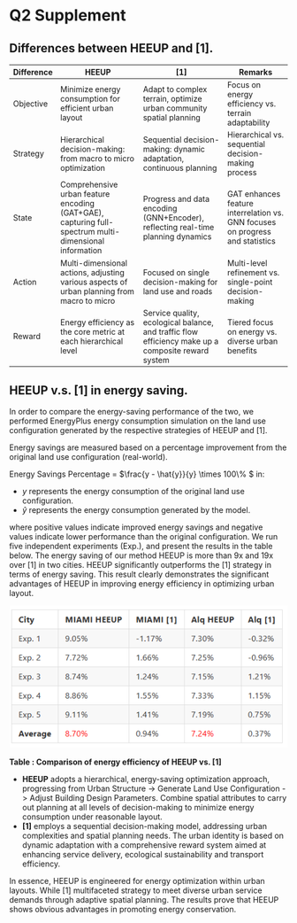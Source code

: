 # Q2 Supplement

## Differences between HEEUP and [1].

| Difference   | HEEUP                                        | [1]                                      | Remarks                                     |
|--------------|----------------------------------------------|-----------------------------------------------|---------------------------------------------|
| Objective    | Minimize energy consumption for efficient urban layout | Adapt to complex terrain, optimize urban community spatial planning | Focus on energy efficiency vs. terrain adaptability |
| Strategy     | Hierarchical decision-making: from macro to micro optimization | Sequential decision-making: dynamic adaptation, continuous planning | Hierarchical vs. sequential decision-making process |
| State        | Comprehensive urban feature encoding (GAT+GAE), capturing full-spectrum multi-dimensional information | Progress and data encoding (GNN+Encoder), reflecting real-time planning dynamics | GAT enhances feature interrelation vs. GNN focuses on progress and statistics |
| Action       | Multi-dimensional actions, adjusting various aspects of urban planning from macro to micro | Focused on single decision-making for land use and roads | Multi-level refinement vs. single-point decision-making |
| Reward       | Energy efficiency as the core metric at each hierarchical level | Service quality, ecological balance, and traffic flow efficiency make up a composite reward system | Tiered focus on energy vs. diverse urban benefits |

## HEEUP v.s. [1] in energy saving.

In order to compare the energy-saving performance of the two, we performed EnergyPlus energy consumption simulation on the land use configuration generated by the respective strategies of HEEUP and [1].

Energy savings are measured based on a percentage improvement from the original land use configuration (real-world).

Energy Savings Percentage = $\frac{y - \hat{y}}{y} \times 100\\% $
in:
- $y$ represents the energy consumption of the original land use configuration.
- $\hat{y}$ represents the energy consumption generated by the model.
  
where positive values ​​indicate improved energy savings and negative values ​​indicate lower performance than the original configuration. We run five independent experiments (Exp.), and  present the results in the table below. The energy saving of our method HEEUP is more than 9x and 19x over [1] in two cities. HEEUP significantly outperforms the [1] strategy in terms of energy saving. This result clearly demonstrates the significant advantages of HEEUP in improving energy efficiency in optimizing urban layout.
  
![alt text](result_last.png)


**Table : Comparison of energy efficiency of HEEUP vs. [1]**

- **HEEUP** adopts a hierarchical, energy-saving optimization approach, progressing from Urban Structure -> Generate Land Use Configuration -> Adjust Building Design Parameters. Combine spatial attributes to carry out planning at all levels of decision-making to minimize energy consumption under reasonable layout.
- **[1]** employs a sequential decision-making model, addressing urban complexities and spatial planning needs. The urban identity is based on dynamic adaptation with a comprehensive reward system aimed at enhancing service delivery, ecological sustainability and transport efficiency.

In essence, HEEUP is engineered for energy optimization within urban layouts. While [1] multifaceted strategy to meet diverse urban service demands through adaptive spatial planning.
The results prove that HEEUP shows obvious advantages in promoting energy conservation.
